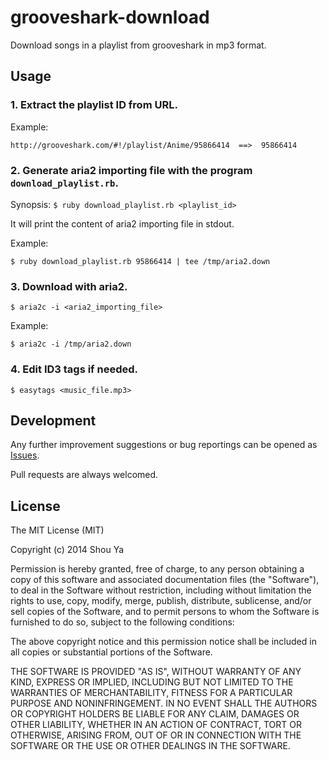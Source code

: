 # grooveshark-download


Download songs in a playlist from grooveshark in mp3 format.

## Usage
### 1. Extract the playlist ID from URL.


Example:

    http://grooveshark.com/#!/playlist/Anime/95866414  ==>  95866414

### 2. Generate aria2 importing file with the program `download_playlist.rb`.


Synopsis: `$ ruby download_playlist.rb <playlist_id>`

It will print the content of aria2 importing file in stdout.

Example:

    $ ruby download_playlist.rb 95866414 | tee /tmp/aria2.down

### 3. Download with aria2.


    $ aria2c -i <aria2_importing_file>

Example:

    $ aria2c -i /tmp/aria2.down

### 4. Edit ID3 tags if needed.

    $ easytags <music_file.mp3>

## Development

Any further improvement suggestions or bug reportings can be opened as [Issues](https://github.com/shouya/grooveshark-download/issues).

Pull requests are always welcomed.


## License
The MIT License (MIT)

Copyright (c) 2014 Shou Ya

Permission is hereby granted, free of charge, to any person obtaining a copy
of this software and associated documentation files (the "Software"), to deal
in the Software without restriction, including without limitation the rights
to use, copy, modify, merge, publish, distribute, sublicense, and/or sell
copies of the Software, and to permit persons to whom the Software is
furnished to do so, subject to the following conditions:

The above copyright notice and this permission notice shall be included in
all copies or substantial portions of the Software.

THE SOFTWARE IS PROVIDED "AS IS", WITHOUT WARRANTY OF ANY KIND, EXPRESS OR
IMPLIED, INCLUDING BUT NOT LIMITED TO THE WARRANTIES OF MERCHANTABILITY,
FITNESS FOR A PARTICULAR PURPOSE AND NONINFRINGEMENT. IN NO EVENT SHALL THE
AUTHORS OR COPYRIGHT HOLDERS BE LIABLE FOR ANY CLAIM, DAMAGES OR OTHER
LIABILITY, WHETHER IN AN ACTION OF CONTRACT, TORT OR OTHERWISE, ARISING FROM,
OUT OF OR IN CONNECTION WITH THE SOFTWARE OR THE USE OR OTHER DEALINGS IN
THE SOFTWARE.




